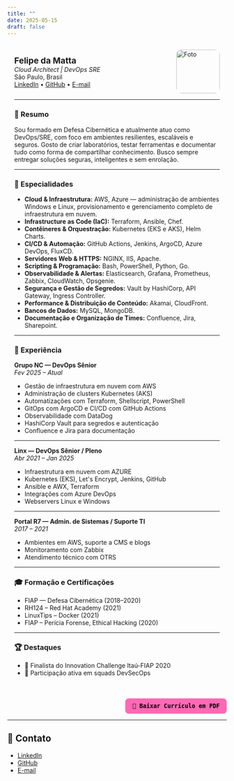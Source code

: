 ```yaml
---
title: ""
date: 2025-05-15
draft: false
---
```


<div id="curriculo" style="max-width: 900px; margin: auto; padding: 1rem;">
  <div style="display: flex; justify-content: space-between; align-items: center;">
    <div>
      <strong style="font-size: 1.2rem;">Felipe da Matta</strong><br>
      <em>Cloud Architect | DevOps SRE</em><br>
      São Paulo, Brasil<br>
      <a href="https://www.linkedin.com/in/fmatta1/">LinkedIn</a> • 
      <a href="https://github.com/fxshelll">GitHub</a> • 
      <a href="mailto:feededamatta@gmail.com">E-mail</a>
    </div>
    <img src="/fx.png" alt="Foto" style="height: 100px; border-radius: 12px;">
  </div>

  <hr>

  <h3>🧠 Resumo</h3>
  <p>Sou formado em Defesa Cibernética e atualmente atuo como DevOps/SRE, com foco em ambientes resilientes, escaláveis e seguros. Gosto de criar laboratórios, testar ferramentas e documentar tudo como forma de compartilhar conhecimento. Busco sempre entregar soluções seguras, inteligentes e sem enrolação.</p>

---

  <h3>🚀 Especialidades</h3>
  <ul>
    <li><strong>Cloud & Infraestrutura:</strong> AWS, Azure — administração de ambientes Windows e Linux, provisionamento e gerenciamento completo de infraestrutura em nuvem.</li>
    <li><strong>Infrastructure as Code (IaC):</strong> Terraform, Ansible, Chef.</li>
    <li><strong>Contêineres & Orquestração:</strong> Kubernetes (EKS e AKS), Helm Charts.</li>
    <li><strong>CI/CD & Automação:</strong> GitHub Actions, Jenkins, ArgoCD, Azure DevOps, FluxCD.</li>
    <li><strong>Servidores Web & HTTPS:</strong> NGINX, IIS, Apache.</li>
    <li><strong>Scripting & Programação:</strong> Bash, PowerShell, Python, Go.</li>
    <li><strong>Observabilidade & Alertas:</strong> Elasticsearch, Grafana, Prometheus, Zabbix, CloudWatch, Opsgenie.</li>
    <li><strong>Segurança e Gestão de Segredos:</strong> Vault by HashiCorp, API Gateway, Ingress Controller.</li>
    <li><strong>Performance & Distribuição de Conteúdo:</strong> Akamai, CloudFront.</li>
    <li><strong>Bancos de Dados:</strong> MySQL, MongoDB.</li>
    <li><strong>Documentação e Organização de Times:</strong> Confluence, Jira, Sharepoint.</li>
  </ul>

---

  <h3>💼 Experiência</h3>
  
<strong>Grupo NC — DevOps Sênior</strong>  
 <em>Fev 2025 – Atual</em>
  <ul>
    <li>Gestão de infraestrutura em nuvem com AWS</li>
    <li>Administração de clusters Kubernetes (AKS)</li>
    <li>Automatizações com Terraform, Shellscript, PowerShell</li>
    <li>GitOps com ArgoCD e CI/CD com GitHub Actions</li>
    <li>Observabilidade com DataDog</li>
    <li>HashiCorp Vault para segredos e autenticação</li>
    <li>Confluence e Jira para documentação</li>
  </ul>

---

<strong>Linx — DevOps Sênior / Pleno</strong>  
 <em>Abr 2021 – Jan 2025</em>

  <ul>
    <li>Infraestrutura em nuvem com AZURE</li>
    <li>Kubernetes (EKS), Let's Encrypt, Jenkins, GitHub</li>
    <li>Ansible e AWX, Terraform</li>
    <li>Integrações com Azure DevOps</li>
    <li>Webservers Linux e Windows</li>
  </ul>

---

<strong>Portal R7 — Admin. de Sistemas / Suporte TI</strong>  
 <em>2017 – 2021</em>

  <ul>
    <li>Ambientes em AWS, suporte a CMS e blogs</li>
    <li>Monitoramento com Zabbix</li>
    <li>Atendimento técnico com OTRS</li>
  </ul>

---

  <h3>🎓 Formação e Certificações</h3>
  <ul>
    <li>FIAP — Defesa Cibernética (2018–2020)</li>
    <li>RH124 – Red Hat Academy (2021)</li>
    <li>LinuxTips – Docker (2021)</li>
    <li>FIAP – Perícia Forense, Ethical Hacking (2020)</li>
  </ul>

---

  <h3>🏆 Destaques</h3>
  <ul>
    <li>🏅 Finalista do Innovation Challenge Itaú-FIAP 2020</li>
    <li>🤝 Participação ativa em squads DevSecOps</li>
  </ul>
</div>

<!-- Botão para gerar PDF -->
<div style="text-align: right; margin-top: 20px;">
  <button onclick="gerarPDF()" style="
    background-color: #ff69b4;
    color: black;
    border: none;
    padding: 10px 16px;
    font-weight: bold;
    border-radius: 8px;
    font-family: monospace;
    cursor: pointer;
  ">
    📄 Baixar Currículo em PDF
  </button>
</div>

<!-- Script PDF -->
<script src="https://cdnjs.cloudflare.com/ajax/libs/html2pdf.js/0.10.1/html2pdf.bundle.min.js"></script>

<script>
  function gerarPDF() {
    const original = document.getElementById('curriculo');

    const wrapper = document.createElement('div');
    wrapper.style.backgroundColor = '#000000';
    wrapper.style.color = '#ffffff';
    wrapper.style.padding = '20px';
    wrapper.style.fontFamily = 'monospace';
    wrapper.style.boxSizing = 'border-box';
    wrapper.style.width = '210mm';
    wrapper.style.position = 'relative';
    wrapper.style.overflow = 'hidden';

    const clone = original.cloneNode(true);
    wrapper.appendChild(clone);

    const container = document.createElement('div');
    container.style.position = 'fixed';
    container.style.top = '-9999px';
    container.style.left = '-9999px';
    container.appendChild(wrapper);
    document.body.appendChild(container);

    const opt = {
      margin: 0,
      filename: 'curriculo-felipe-da-matta.pdf',
      image: { type: 'jpeg', quality: 1 },
      html2canvas: {
        scale: 2,
        backgroundColor: '#000000', // força fundo preto no canvas
        scrollY: 0,
        useCORS: true
      },
      jsPDF: {
        unit: 'mm',
        format: 'a4',
        orientation: 'portrait'
      }
    };

    html2pdf().set(opt).from(wrapper).save().then(() => {
      document.body.removeChild(container);
    });
  }
</script>

---

## 📎 Contato

- [LinkedIn](https://www.linkedin.com/in/fmatta)
- [GitHub](https://github.com/fxshelll)
- [E-mail](mailto:felipepmatta@gmail.com)
